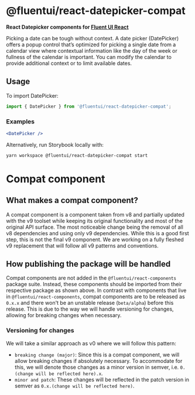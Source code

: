 # @fluentui/react-datepicker-compat

**React Datepicker components for [Fluent UI React](https://react.fluentui.dev/)**

Picking a date can be tough without context. A date picker (DatePicker) offers a popup control that’s optimized for picking a single date from a calendar view where contextual information like the day of the week or fullness of the calendar is important. You can modify the calendar to provide additional context or to limit available dates.

## Usage

To import DatePicker:

```js
import { DatePicker } from '@fluentui/react-datepicker-compat';
```

### Examples

```jsx
<DatePicker />
```

Alternatively, run Storybook locally with:

```sh
yarn workspace @fluentui/react-datepicker-compat start
```

# Compat component

## What makes a compat component?

A compat component is a component taken from v8 and partially updated with the v9 toolset while keeping its original functionality and most of the original API surface. The most noticeable change being the removal of all v8 dependencies and using only v9 dependencies. While this is a good first step, this is not the final v9 component. We are working on a fully fleshed v9 replacement that will follow all v9 patterns and conventions.

## How publishing the package will be handled

Compat components are not added in the `@fluentui/react-components` package suite. Instead, these components should be imported from their respective package as shown above. In contrast with components that live in `@fluentui/react-components`, compat components are to be released as `0.x.x` and there won't be an unstable release (`beta/alpha`) before this release. This is due to the way we will handle versioning for changes, allowing for breaking changes when necessary.

### Versioning for changes

We will take a similar approach as v0 where we will follow this pattern:

- `breaking change (major)`: Since this is a compat component, we will allow breaking changes if absolutely necessary. To accommodate for this, we will denote those changes as a minor version in semver, i.e. `0.(change will be reflected here).x`.
- `minor and patch`: These changes will be reflected in the patch version in semver as `0.x.(change will be reflected here)`.
